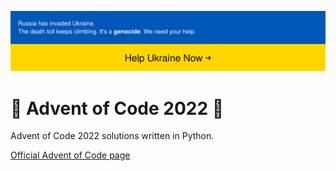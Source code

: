 [![SWUbanner](https://raw.githubusercontent.com/vshymanskyy/StandWithUkraine/main/banner2-direct.svg)](https://github.com/vshymanskyy/StandWithUkraine/blob/main/docs/README.md)

# 🎄 Advent of Code 2022 🎄

Advent of Code 2022 solutions written in Python.

[Official Advent of Code page](https://adventofcode.com/2022)
